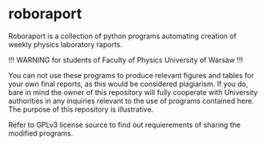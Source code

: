 roboraport
==========

Roboraport is a collection of python programs automating creation of weekly physics laboratory raports.

!!! WARNING for students of Faculty of Physics University of Warsaw !!!

You can not use these programs to produce relevant figures
and tables for your own final reports, as this would be considered plagiarism. If you do, bare in mind
the owner of this repository will fully cooperate with University authorities in any inquiries relevant to the
use of programs contained here. The purpose of this repository is illustrative.

Refer to GPLv3 license source to find out requierements of sharing the modified programs.
